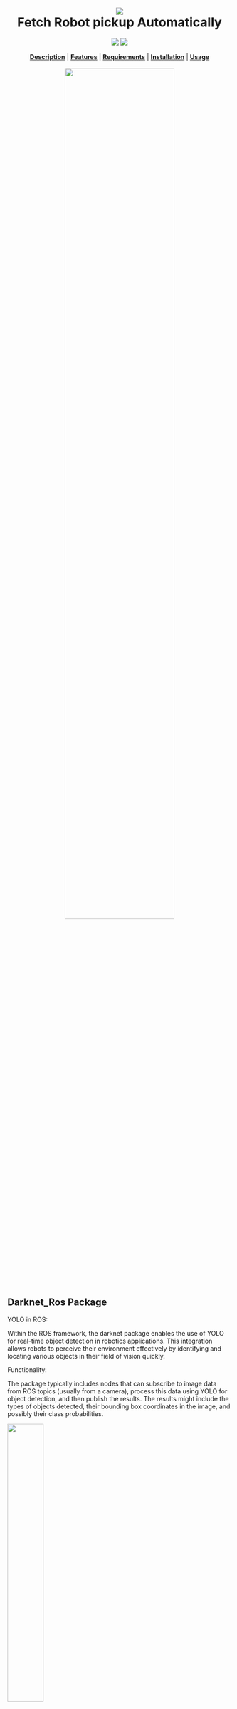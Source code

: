 <h1 align="center">
  <img src="image/Picture1.png"><br/>Fetch Robot pickup Automatically
</h1>

</h4>

<div align="center">
 
  <a href="https://wiki.ros.org/melodic"><img src="https://img.shields.io/badge/ROS-Melodic-blue.svg"></a>
  <a href="https://wiki.ros.org/noetic"><img src="https://img.shields.io/badge/ROS-Noetic-blue.svg"></a>


</div>

<div align="center">
  <a href="#description"><b>Description</b></a> |
  <a href="#features"><b>Features</b></a> |
  <a href="#requirements"><b>Requirements</b></a> |
  <a href="#installation"><b>Installation</b></a> |
  <a href="#usage"><b>Usage</b></a>
  
</div>

<br/>

<div align="center">
  <img src="image/labeldog.png" width="70%">
</div>

## Darknet_Ros Package

YOLO in ROS:

Within the ROS framework, the darknet package enables the use of YOLO for real-time object detection in robotics applications.
This integration allows robots to perceive their environment effectively by identifying and locating various objects in their field of vision quickly.

Functionality:

The package typically includes nodes that can subscribe to image data from ROS topics (usually from a camera), process this data using YOLO for object detection, and then publish the results.
The results might include the types of objects detected, their bounding box coordinates in the image, and possibly their class probabilities.

<img src="https://github.com/yilinzhangAndy/Label-Me/blob/main/image/doggif.gif" width="40%" /> 


## TransformBroadcaster File

This Python script, written for use in a ROS (Robot Operating System) environment, is designed to broadcast the 3D position of objects detected by a YOLO (You Only Look Once) object detection system integrated with a camera. Here's a summary of its key functionalities:

-  Initialization in ROS:

    The script initializes a ROS node named 'tf_broadcast', setting up the necessary infrastructure for ROS communication.


- Transform Broadcaster:
  
   It creates a TransformBroadcaster object, which is used to publish transformations between different coordinate frames in a ROS network.


- ROS Service Proxy for Coordinate Transformation:
  
  A service proxy for 'cam_to_real' is established, allowing the script to convert pixel coordinates from the camera to real-world 3D coordinates.
- Subscription to YOLO BoundingBoxes:
  
    The node subscribes to the '/yolov3/BoundingBoxes' topic, which provides bounding box data of detected objects from a YOLOv3 object detection model.
-  Processing YOLO Detection Data:
  
    In the yolo_callback function, the script calculates the center of each detected bounding box in pixel coordinates (X, Y).
  
-  Requesting Real-World Coordinates:
  
    These pixel coordinates are sent to the 'cam_to_real' service, which returns the corresponding real-world 3D coordinates (X, Y, Z) of the detected object.
-  Broadcasting Object Position:
  
    The script then broadcasts the 3D position of the detected object relative to the camera frame ('head_camera_rgb_optical_frame') to the ROS network. This is done using the TransformStamped message, which includes   both   translation and rotation data (though the rotation is set to a default value in this script).
-  Continuous Operation:
  
    The run method keeps the node active to continuously receive and process bounding box data from the YOLO detection system.



In essence, this script bridges the gap between high-level object detection using YOLO and the spatial awareness required in robotics, allowing a robot to understand where objects are located in its environment in 3D space, which is crucial for tasks such as navigation, manipulation, or interaction.

## Camera_to_Real  File

This Python script serves as a ROS node that converts camera pixel coordinates into real-world 3D coordinates for robotic applications. Here's a summary of its functionalities:

- CvBridge Integration:

  It utilizes CvBridge to convert ROS image messages into OpenCV image formats, facilitating image processing tasks.
  
- Depth Image Subscription:

  The node subscribes to a ROS topic that publishes depth images, capturing the distance of each pixel from the camera lens.
- Camera Info Subscription:

   It also subscribes to a topic to receive camera calibration information, which is crucial for accurate 3D space mapping.

- Depth Image Callback:

   This function processes the incoming depth image and converts it into a 2D array that represents the depth values of each pixel.
  
- Camera Info Callback:

   The corresponding function stores the camera's intrinsic parameters, necessary for the conversion from 2D image space to 3D world space.
  
- ROS Service for Coordinate Transformation:

    The node offers a service that, when called, computes the real-world coordinates of a point given its pixel coordinates on the image, using the depth data and the camera's intrinsic parameters.
  
- Pixel to World Transformation:

    By using the depth value and camera information, the script can compute the actual 3D position (X, Y, Z) of an object in space, which is essential for robots to interact accurately with their environment.




In essence, this script is an essential component for robotic vision systems that need to interpret visual information for navigation or manipulation tasks in a 3-dimensional space.






## Object_Grasp  File

This Python script is designed for a robotic application using ROS (Robot Operating System). It integrates object detection (using YOLO through the darknet_ros_msgs package), robotic arm manipulation (using MoveIt!), Here's an overview of its functionality:

- Initialization:

  The script initializes a ROS node and creates instances of MoveIt! command groups for controlling a robot's arm and gripper.
  The arm's and gripper's maximum acceleration and velocity scaling factors are set for smooth operation.
  
- Subscriptions and Service Proxies:

  It subscribes to object detection data (/darknet_ros/BoundingBoxes) and object position data (/objection_position_pose).

- Object Detection and Position Processing:

   An approximate time synchronizer is used to synchronize the incoming messages from the YOLO object detection and the object position topics.
The callback function processes these messages to update the object's pose and classification.

- Gripper Control:

    The gripper_move function controls the gripper's opening width, allowing the robot to grasp objects.
  
- Movement and Grasping Logic:

   The main_loop function orchestrates the robot's movements: moving to a pre-grasp position, adjusting its position based on the detected object, and then grasping the object.
The plan_cartesian_path and goSP methods are used for planning and executing movements of the robot's arm.
  
- Error Handling:

    The script includes error handling in its main loop to log exceptions that might occur during execution.

  
- Execution:

  The script runs in a continuous loop, constantly checking for new object detections and performing grasping and moving operations as required.

This script is a typical example of integrating various ROS functionalities, including perception (object detection), planning (MoveIt! for arm and gripper control),  to create a comprehensive robotic application capable of identifying, grasping, and moving objects.

## Move_service  File

This Python script is a ROS (Robot Operating System) node designed to navigate a robot to a specified point. It utilizes ROS's actionlib library and the move_base package to handle navigation tasks. Here's a breakdown of its key components and functionalities:

- Initialization of the Navigator Class:

  The Navigator class initializes an action client for the move_base action server, which is responsible for handling path planning and movement of the robot.
The move_base server is a key component in ROS for navigating robots, providing an interface to specify a goal position and orientation (pose) in the map frame and handling the necessary planning to reach that goal.
  
- Service Definition for Navigation:

   The node defines a ROS service named 'navigate_to_point', which allows other nodes to request navigation to a specific point. The service expects coordinates (x, y) and orientation (theta).

- Navigation Request Handling:

  The handle_navigate_to_point method is the service callback. It receives the navigation request and sets up a MoveBaseGoal with the target position and orientation.
The target pose is created using the requested x, y coordinates and theta (yaw) for orientation. The orientation is represented as a quaternion.

- Sending the Goal to move_base:

    The goal, containing the target pose, is sent to the move_base action server.
The script waits for the result of the navigation action, with a timeout of 300 seconds (5 minutes).
  
- Result Handling:

   After the timeout or upon receiving a result, the script checks the outcome. If the robot doesn't reach the goal within the specified time, it cancels the goal and returns False.
If the robot successfully reaches the goal, the method returns True.
  
- Node and Service Setup:

    In the navigate_to_point_server function, a ROS node named 'navigate_to_point_server' is initialized, and the navigation service is advertised.
The node then enters a spin state, waiting for service calls.

- Execution:

  When the script is run, it starts the navigation server, ready to accept requests to navigate the robot to specified points.

This script is an excellent example of how ROS integrates various subsystems like action servers, services, and navigation stacks to enable autonomous navigation in robots. It allows other components in a ROS-enabled robot to make use of the move_base functionality through a simple service interface, abstracting the complexities of path planning and control.



# Thank you
